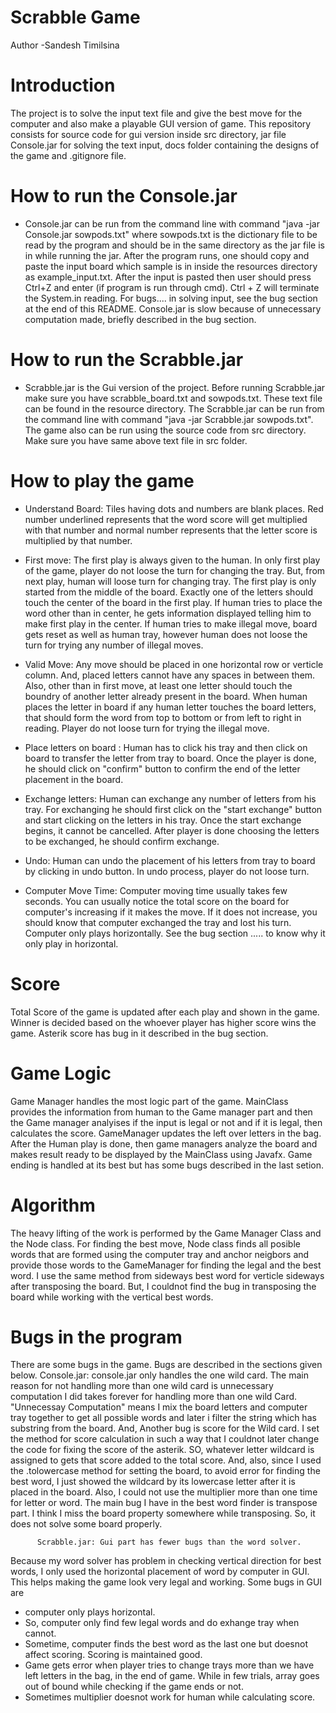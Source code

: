 # Scrabble Game
Author -Sandesh Timilsina

# Introduction
The project is to solve the input text file and give the best move for the computer and also make a 
playable GUI version of game. This repository consists for source code for gui version inside src
directory, jar file Console.jar for solving the text input, docs folder containing the designs of
the game and .gitignore file.
 
# How to run the Console.jar
  - Console.jar can be run from the command line with command "java -jar Console.jar sowpods.txt"
where sowpods.txt is the dictionary file to be read by the program and should be in the same 
directory as the jar file is in while running the jar. After the program runs, one should copy
and paste the input board which sample is in inside the resources directory as example_input.txt.
After the input is pasted then user should press Ctrl+Z and enter (if program is run through cmd).
Ctrl + Z will terminate the System.in reading. For bugs.... in solving input, see the bug section at 
the end of this README. Console.jar is slow because of unnecessary computation made, briefly
described in the bug section.

# How to run the Scrabble.jar
  - Scrabble.jar is the Gui version of the project. Before running Scrabble.jar make sure you have
scrabble_board.txt and sowpods.txt. These text file can be found in the resource directory. The 
Scrabble.jar can be run from the command line with command "java -jar Scrabble.jar sowpods.txt".
The game also can be run using the source code from src directory. Make sure you have same above 
text file in src folder.



# How to play the game

  - Understand Board: Tiles having dots and numbers are blank places. Red number underlined
represents that the word score will get multiplied with that number and normal number represents
that the letter score is multiplied by that number.

  - First move: The first play is always given to the human. In only first play of the game, player
do not loose the turn for changing the tray. But, from next play, human will loose turn for changing 
tray. The first play is only started from the middle of the board. Exactly one of the letters
should touch the center of the board in the first play. If human tries to place the word other
than in center, he gets information displayed telling him to make first play in the center. If
human tries to make illegal move, board gets reset as well as human tray, however human does not
loose the turn for trying any number of illegal moves.

  - Valid Move: Any move should be placed in one horizontal row or verticle column. And, placed
letters cannot have any spaces in between them. Also, other than in first move, at least one
letter should touch the boundry of another letter already present in the board. When human places
the letter in board if any human letter touches the board letters, that should form the word from
top to bottom or from left to right in reading. Player do not loose turn for trying the illegal
move.

   - Place letters on board : Human has to click his tray and then click on board to transfer the
letter from tray to board. Once the player is done, he should click on "confirm" button to confirm
the end of the letter placement in the board.

   - Exchange letters: Human can exchange any number of letters from his tray. For exchanging he
should first click on the "start exchange" button and start clicking on the letters in his tray.
Once the start exchange begins, it cannot be cancelled. After player is done choosing the letters
to be exchanged, he should confirm exchange. 

   - Undo: Human can undo the placement of his letters from tray to board by clicking in undo button.
In undo process, player do not loose turn.     

   - Computer Move Time: Computer moving time usually takes few seconds. You can usually notice the
total score on the board for computer's increasing if it makes the move. If it does not increase, 
you should know that computer exchanged the tray and lost his turn. Computer only plays horizontally.
See the bug section ..... to know why it only play in horizontal.
 

# Score
Total Score of the game is updated after each play and shown in the game. Winner is decided based
on the whoever player has higher score wins the game. Asterik score has bug in it described in 
the bug section.


# Game Logic
Game Manager handles the most logic part of the game. MainClass provides the information from
human to the Game manager part and then the Game manager analyises if the input is legal or not
and if it is legal, then calculates the score. GameManager updates the left over letters in the
bag. After the Human play is done, then game managers analyze the board and makes result ready 
to be displayed by the MainClass using Javafx. Game ending is handled at its best but has some
bugs described in the last setion.


# Algorithm
The heavy lifting of the work is performed by the Game Manager Class and the Node class. For finding
the best move, Node class finds all posible words that are formed using the  computer tray and anchor
neigbors and provide those words to the GameManager for finding the legal and the best word. I use the
same method from sideways best word for verticle sideways after transposing the board. But, I couldnot
find the bug in transposing the board while working with the vertical best words.

# Bugs in the program
There are some bugs in the game. Bugs are described in the sections given below.
          Console.jar: console.jar only handles the one wild card. The main reason for not handling
more than one wild card is unnecessary computation I did takes forever for handling more than one
wild Card. "Unnecessay Computation" means I mix the board letters and computer tray together to get
all possible words and later i filter the string which has substring from the board. And, Another 
bug is score for the Wild card. I set the method for score calculation in such a way that I couldnot
later change the code for fixing the score of the asterik. SO, whatever letter wildcard is assigned to
gets that score added to the total score. And, also, since I used the .tolowercase method for setting
the board, to avoid error for finding the best word, I just showed the wildcard by its lowercase letter
after it is placed in the board. Also, I could not use the multiplier more than one time for letter or
word.
		The main bug I have in the best word finder is transpose part. I think I miss the board
property somewhere while transposing. So, it does not solve some board properly. 

          Scrabble.jar: Gui part has fewer bugs than the word solver. 
Because my word solver has problem in checking vertical direction for best words, I only used the horizontal
placement of word by computer in GUI. This helps making the game look very legal and working.
Some bugs in GUI are   
  - computer only plays horizontal.
  - So, computer only find few legal words and do exhange tray when cannot.
  - Sometime, computer finds the best word as the last one but doesnot affect scoring.
 Scoring is maintained good.
  - Game gets error when player tries to change trays more than we have left letters
in the bag, in the end of game. While in few trials, array goes out of bound while checking
if the game ends or not.
  - Sometimes multiplier doesnot work for human while calculating score.
			